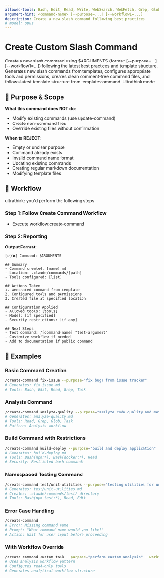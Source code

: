 ```yaml
---
allowed-tools: Bash, Edit, Read, Write, WebSearch, WebFetch, Grep, Glob, Task
argument-hint: <command-name> [--purpose=...] [--workflow1=...]
description: Create a new slash command following best practices
# model: opus
---
```


# Create Custom Slash Command

Create a new slash command using $ARGUMENTS (format: <command-name> [--purpose=...] [--workflow1=...]) following the latest best practices and template structure. Generates new slash commands from templates, configures appropriate tools and permissions, creates clean comment-free command files, and follows latest template structure from template:command. Ultrathink mode.

## 🎯 Purpose & Scope

**What this command does NOT do**:

- Modify existing commands (use update-command)
- Create non-command files
- Override existing files without confirmation

**When to REJECT**:

- Empty or unclear purpose
- Command already exists
- Invalid command name format
- Updating existing commands
- Creating regular markdown documentation
- Modifying template files

## 🔄 Workflow

ultrathink: you'd perform the following steps

### Step 1: Follow Create Command Workflow

- Execute workflow:create-command

### Step 2: Reporting

**Output Format**:

```
[✅/❌] Command: $ARGUMENTS

## Summary
- Command created: [name].md
- Location: .claude/commands/[path]
- Tools configured: [list]

## Actions Taken
1. Generated command from template
2. Configured tools and permissions
3. Created file at specified location

## Configuration Applied
- Allowed tools: [tools]
- Model: [if specified]
- Security restrictions: [if any]

## Next Steps
- Test command: /[command-name] "test-argument"
- Customize workflow if needed
- Add to documentation if public command
```

## 📝 Examples

### Basic Command Creation

```bash
/create-command fix-issue --purpose="fix bugs from issue tracker"
# Generates: fix-issue.md
# Tools: Bash, Edit, Read, Grep, Task
```

### Analysis Command

```bash
/create-command analyze-quality --purpose="analyze code quality and metrics"
# Generates: analyze-quality.md  
# Tools: Read, Grep, Glob, Task
# Pattern: Analysis workflow
```

### Build Command with Restrictions

```bash
/create-command build-deploy --purpose="build and deploy application"
# Generates: build-deploy.md
# Tools: Bash(npm:*), Bash(docker:*), Read
# Security: Restricted bash commands
```

### Namespaced Testing Command

```bash
/create-command test/unit-utilities --purpose="testing utilities for unit tests"
# Generates: test/unit-utilities.md
# Creates: .claude/commands/test/ directory
# Tools: Bash(npm test:*), Read, Edit
```

### Error Case Handling

```bash
/create-command
# Error: Missing command name
# Prompt: "What command name would you like?"
# Action: Wait for user input before proceeding
```

### With Workflow Override

```bash
/create-command custom-task --purpose="perform custom analysis" --workflow="analysis"
# Uses analysis workflow pattern
# Configures read-only tools
# Generates analytical workflow structure
```
